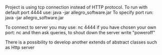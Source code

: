 Project is using tcp connection instead of HTTP protocol.
To run with default port 4444 use:
    java -jar allegro_software.jar
To specify port run:
    java -jar allegro_software.jar <your port>
    
To connect to server you may use:
    nc <your server ip> 4444
if you have chosen your own port:
    nc <your server ip> <your port>
    and then ask queries, to shout down the server write "poweroff"

There is a possibility to develop another extends of abstract classes such as Http server
